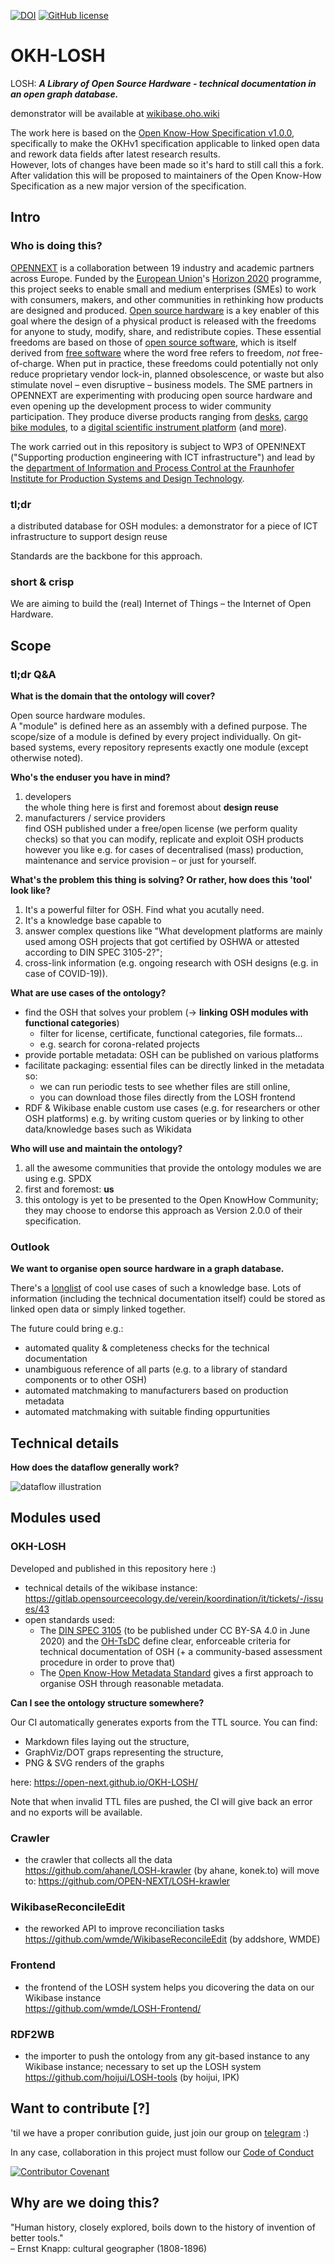 [![DOI](https://zenodo.org/badge/259683880.svg)](https://zenodo.org/badge/latestdoi/259683880)
[![GitHub license](https://img.shields.io/github/license/OPEN-NEXT/OKH-LOSH.svg?style=flat)](./LICENSE)

# OKH-LOSH

LOSH: **_A Library of Open Source Hardware - technical documentation in an open graph database._**

demonstrator will be available at [wikibase.oho.wiki](https://wikibase.oho.wiki/)

The work here is based on the [Open Know-How Specification v1.0.0](https://app.standardsrepo.com/MakerNetAlliance/OpenKnowHow/src/branch/master/1#75fb9df0-a7b3-427f-993a-b23fe1c81a58), specifically to make the OKHv1 specification applicable to linked open data and rework data fields after latest research results.\
However, lots of changes have been made so it's hard to still call this a fork.\
After validation this will be proposed to maintainers of the Open Know-How Specification as a new major version of the specification.

## Intro

### Who is doing this?

[OPENNEXT](https://opennext.eu/) is a collaboration
between 19 industry and academic partners
across Europe.
Funded by the [European Union](https://europa.eu/)'s
[Horizon 2020](https://ec.europa.eu/programmes/horizon2020/) programme,
this project seeks to enable small and medium enterprises (SMEs)
to work with consumers, makers, and other communities in rethinking
how products are designed and produced.
[Open source hardware](https://www.oshwa.org/definition/)
is a key enabler of this goal
where the design of a physical product is released with the freedoms
for anyone to study, modify, share, and redistribute copies.
These essential freedoms are based on those of [open source software](https://opensource.org/osd),
which is itself derived from [free software](https://www.gnu.org/philosophy/free-sw.en.html)
where the word free refers to freedom, *not* free-of-charge.
When put in practice,
these freedoms could potentially not only reduce proprietary vendor lock-in,
planned obsolescence, or waste but also stimulate novel –
even disruptive – business models.
The SME partners in OPENNEXT are experimenting
with producing open source hardware and even opening up the development process
to wider community participation.
They produce diverse products ranging from [desks](https://stykka.com/),
[cargo bike modules](http://www.xyzcargo.com/),
to a [digital scientific instrument platform](https://pslab.io/)
(and [more](https://opennext.eu/project-team/#sme)).

The work carried out in this repository is subject to WP3 of OPEN!NEXT
("Supporting production engineering with ICT infrastructure")
and lead by the [department of Information and Process Control
at the Fraunhofer Institute for Production Systems and Design Technology](https://www.ipk.fraunhofer.de/en/about-us/organization/virtual-product-creation.html).

### tl;dr

a distributed database for OSH modules:
a demonstrator for a piece of ICT infrastructure to support design reuse

Standards are the backbone for this approach.

### short & crisp

We are aiming to build the (real) Internet of Things – the Internet of Open Hardware.

## Scope

### tl;dr Q&A

**What is the domain that the ontology will cover?**

Open source hardware modules.\
A "module" is defined here as an assembly with a defined purpose. The scope/size of a module is defined by every project individually. On git-based systems, every repository represents exactly one module (except otherwise noted).

**Who's the enduser you have in mind?**

1. developers\
  the whole thing here is first and foremost about **design reuse**
2. manufacturers / service providers\
  find OSH published under a free/open license (we perform quality checks) so that you can modify, replicate and exploit OSH products however you like e.g. for cases of decentralised (mass) production, maintenance and service provision – or just for yourself.

**What's the problem this thing is solving? Or rather, how does this 'tool' look like?**

1. It's a powerful filter for OSH. Find what you acutally need.
2. It's a knowledge base capable to
  1. answer complex questions like
    "What development platforms are mainly used among OSH projects that got certified by OSHWA or attested according to DIN SPEC 3105-2?";
  2. cross-link information
    (e.g. ongoing research with OSH designs (e.g. in case of COVID-19)).

**What are use cases of the ontology?**

- find the OSH that solves your problem
  (→ **linking OSH modules with functional categories**)
  - filter for license, certificate, functional categories,
    file formats…
  - e.g. search for corona-related projects
- provide portable metadata: OSH can be published on various platforms
- facilitate packaging: essential files can be directly linked in the metadata so:
  - we can run periodic tests to see whether files are still online,
  - you can download those files directly from the LOSH frontend
- RDF & Wikibase enable custom use cases (e.g. for researchers or other OSH platforms) e.g. by writing custom queries or by linking to other data/knowledge bases such as Wikidata

**Who will use and maintain the ontology?**

1. all the awesome communities that provide the ontology modules we are using e.g. SPDX
2. first and foremost: **us**
3. this ontology is yet to be presented to the Open KnowHow Community; they may choose to endorse this approach as Version 2.0.0 of their specification.

### Outlook

**We want to organise open source hardware in a graph database.**

There's a [longlist](Wikibase_Qs.md) of cool use cases of such a knowledge base.
Lots of information (including the technical documentation itself) could be stored as linked open data or simply linked together.

The future could bring e.g.:

- automated quality & completeness checks for the technical documentation
- unambiguous reference of all parts (e.g. to a library of standard components or to other OSH)
- automated matchmaking to manufacturers based on production metadata
- automated matchmaking with suitable finding oppurtunities

## Technical details

**How does the dataflow generally work?**

![dataflow illustration](illustrations/dataflow-principle.svg)

## Modules used

### OKH-LOSH

Developed and published in this repository here :)

- technical details of the wikibase instance: <https://gitlab.opensourceecology.de/verein/koordination/it/tickets/-/issues/43>
- open standards used:
  - The [DIN SPEC 3105](https://gitlab.com/OSEGermany/OHS)
    (to be published under CC BY-SA 4.0 in June 2020)
    and the [OH-TsDC](https://gitlab.com/OSEGermany/oh-tsdc) define clear,
    enforceable criteria for technical documentation of OSH
    (+ a community-based assessment procedure in order to prove that)
  - The [Open Know-How Metadata Standard](https://app.standardsrepo.com/MakerNetAlliance/OpenKnowHow/src/branch/master/1)
    gives a first approach to organise OSH through reasonable metadata.

**Can I see the ontology structure somewhere?**

Our CI automatically generates exports from the TTL source. You can find:

- Markdown files laying out the structure,
- GraphViz/DOT graps representing the structure,
- PNG & SVG renders of the graphs

here: <https://open-next.github.io/OKH-LOSH/>

Note that when invalid TTL files are pushed, the CI will give back an error and no exports will be available.

### Crawler

- the crawler that collects all the data\
  <https://github.com/ahane/LOSH-krawler> (by ahane, konek.to)
  will move to: <https://github.com/OPEN-NEXT/LOSH-krawler>

### WikibaseReconcileEdit

- the reworked API to improve reconciliation tasks\
  <https://github.com/wmde/WikibaseReconcileEdit> (by addshore, WMDE)

### Frontend

- the frontend of the LOSH system helps you dicovering the data on our Wikibase instance\
  <https://github.com/wmde/LOSH-Frontend/>

### RDF2WB

- the importer to push the ontology from any git-based instance to any Wikibase instance; necessary to set up the LOSH system\
  <https://github.com/hoijui/LOSH-tools> (by hoijui, IPK)

## Want to contribute \[?\]

'til we have a proper conribution guide,
just join our group on [telegram](https://t.me/joinchat/FiYCVhD-NPfpMr5PnZaiNQ) :)

In any case, collaboration in this project must follow our [Code of Conduct](CODE_OF_CONDUCT.md)

[![Contributor Covenant](https://img.shields.io/badge/Contributor%20Covenant-v2.0%20adopted-ff69b4.svg)](CODE_OF_CONDUCT.md)

## Why are we doing this?

"Human history, closely explored,
boils down to the history of invention of better tools."\
– Ernst Knapp: cultural geographer (1808-1896)
